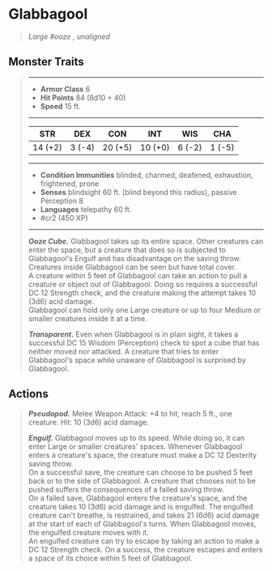 # Glabbagool
>*Large #ooze , unaligned*
## Monster Traits
>___
>- **Armor Class** 6
>- **Hit Points** 84 (8d10 + 40)
>- **Speed** 15 ft.
>___
>|STR|DEX|CON|INT|WIS|CHA|
>|:---:|:---:|:---:|:---:|:---:|:---:|
>|14 (+2)|3 (-4)|20 (+5)|10 (+0)|6 (-2)|1 (-5)|
>___
>- **Condition Immunities** blinded, charmed, deafened, exhaustion, frightened, prone
>- **Senses** blindsight 60 ft. (blind beyond this radius), passive Perception 8
>- **Languages** telepathy 60 ft.
>- #cr2 (450 XP)
>___
>***Ooze Cube.*** Glabbagool takes up its entire space. Other creatures can enter the space, but a creature that does so is subjected to Glabbagool's Engulf and has disadvantage on the saving throw.  
>Creatures inside Glabbagool can be seen but have total cover.  
>A creature within 5 feet of Glabbagool can take an action to pull a creature or object out of Glabbagool. Doing so requires a successful DC 12 Strength check, and the creature making the attempt takes 10 (3d6) acid damage.  
>Glabbagool can hold only one Large creature or up to four Medium or smaller creatures inside it at a time.  
>
>***Transparent.*** Even when Glabbagool is in plain sight, it takes a successful DC 15 Wisdom (Perception) check to spot a cube that has neither moved nor attacked. A creature that tries to enter Glabbagool's space while unaware of Glabbagool is surprised by Glabbagool.  
>
## Actions
>***Pseudopod.*** Melee Weapon Attack: +4 to hit, reach 5 ft., one creature. Hit: 10 (3d6) acid damage.  
>
>***Engulf.*** Glabbagool moves up to its speed. While doing so, it can enter Large or smaller creatures' spaces. Whenever Glabbagool enters a creature's space, the creature must make a DC 12 Dexterity saving throw.  
>On a successful save, the creature can choose to be pushed 5 feet back or to the side of Glabbagool. A creature that chooses not to be pushed suffers the consequences of a failed saving throw.  
>On a failed save, Glabbagool enters the creature's space, and the creature takes 10 (3d6) acid damage and is engulfed. The engulfed creature can't breathe, is restrained, and takes 21 (6d6) acid damage at the start of each of Glabbagool's turns. When Glabbagool moves, the engulfed creature moves with it.  
>An engulfed creature can try to escape by taking an action to make a DC 12 Strength check. On a success, the creature escapes and enters a space of its choice within 5 feet of Glabbagool.